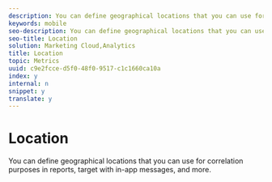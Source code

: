 ```yaml
---
description: You can define geographical locations that you can use for correlation purposes in reports, target with in-app messages, and more.
keywords: mobile
seo-description: You can define geographical locations that you can use for correlation purposes in reports, target with in-app messages, and more.
seo-title: Location
solution: Marketing Cloud,Analytics
title: Location
topic: Metrics
uuid: c9e2fcce-d5f0-48f0-9517-c1c1660ca10a
index: y
internal: n
snippet: y
translate: y
---
```


# Location

You can define geographical locations that you can use for correlation purposes in reports, target with in-app messages, and more.

